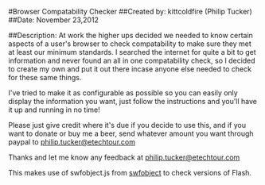 #Browser Compatability Checker
##Created by: kittcoldfire (Philip Tucker)
##Date: November 23,2012

##Description:
At work the higher ups decided we needed to know certain aspects of a user's browser to check compatability to make sure they met at least our minimum standards. I searched the internet for quite a bit to get information and never found an all in one compatability check, so I decided to create my own and put it out there incase anyone else needed to check for these same things.

I've tried to make it as configurable as possible so you can easily only display the information you want, just follow the instructions and you'll have it up and running in no time!

Please just give credit where it's due if you decide to use this, and if you want to donate or buy me a beer, send whatever amount you want through paypal to philip.tucker@etechtour.com

Thanks and let me know any feedback at philip.tucker@etechtour.com

This makes use of swfobject.js from [swfobject](http://code.google.com/p/swfobject/) to check versions of Flash.